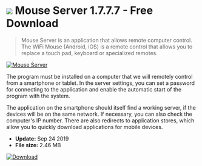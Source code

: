 # ![](https://cdn.softexe.net/static/icon/e/mouse-server-9221.png) Mouse Server 1.7.7.7 - Free Download

> Mouse Server is an application that allows remote computer control. The WiFi Mouse (Android, iOS) is a remote control that allows you to replace a touch pad, keyboard or specialized remotes.

[![Mouse Server](https://gallery.dpcdn.pl/imgc/Tools/76418/g_-_420x350_1.5_-_x20170622182855_0.png)](https://softexe.net/win/system/control/mouse-server:abbp.html)

The program must be installed on a computer that we will remotely control from a smartphone or tablet. In the server settings, you can set a password for connecting to the application and enable the automatic start of the program with the system. 
 
 
 The application on the smartphone should itself find a working server, if the devices will be on the same network. If necessary, you can also check the computer's IP number. There are also redirects to application stores, which allow you to quickly download applications for mobile devices.


- **Update:** Sep 24 2019
- **File size:** 2.46 MB

[![Download](https://cdn.softexe.net/static/img/download.png)](https://softexe.net/win/system/control/mouse-server:abbp.html)

